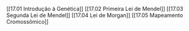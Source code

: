 [[17.01 Introdução à Genética]]
[[17.02 Primeira Lei de Mendel]]
[[17.03 Segunda Lei de Mendel]]
[[17.04 Lei de Morgan]]
[[17.05 Mapeamento Cromossômico]]
